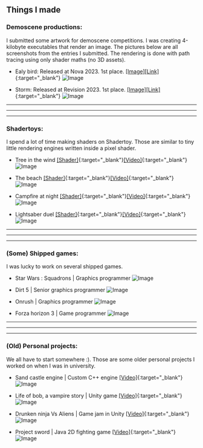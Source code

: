 ## Things I made

### Demoscene productions:

I submitted some artwork for demoscene competitions. I was creating 4-kilobyte executables that render an image. The pictures below are all screenshots from the entries I submitted. The rendering is done with path tracing using only shader maths (no 3D assets).

- Ealy bird: Released at Nova 2023. 1st place. [[Image]](https://media.demozoo.org/screens/o/4d/ed/7c14.328232.jpg)[[Link]](https://demozoo.org/graphics/325420/){:target="_blank"}
![Image](images/bird_1080p.png)

- Storm: Released at Revision 2023. 1st place. [[Image]](https://media.demozoo.org/screens/o/2e/8f/fa15.324439.png)[[Link]](https://demozoo.org/graphics/322479/){:target="_blank"}
![Image](images/storm_1080p.jpg)

---
---
---

### Shadertoys:

I spend a lot of time making shaders on Shadertoy. Those are similar to tiny little rendering engines written inside a pixel shader.

- Tree in the wind [[Shader]](https://www.shadertoy.com/view/tdjyzz){:target="_blank"}[[Video]](https://youtu.be/laUxOCEbJUM){:target="_blank"}
![Image](images/tree-in-the-wind.png)

- The beach [[Shader]](https://www.shadertoy.com/view/3sy3Wy){:target="_blank"}[[Video]](https://youtu.be/c9yfQYf5SfY){:target="_blank"}
![Image](images/the-beach-v2.png)

- Campfire at night [[Shader]](https://www.shadertoy.com/view/Wtc3W2){:target="_blank"}[[Video]](https://youtu.be/r8iq6GMLPIc){:target="_blank"}
![Image](images/campfire-at-night.png)

- Lightsaber duel [[Shader]](https://www.shadertoy.com/view/lsVXRh){:target="_blank"}[[Video]](https://youtu.be/gqOSqwkAKkI){:target="_blank"}
![Image](images/lightsaber-duel.png)

---
---
---

### (Some) Shipped games:

I was lucky to work on several shipped games.

- Star Wars : Squadrons | Graphics programmer
![Image](images/squadrons.jpg)

- Dirt 5 | Senior graphics programmer
![Image](images/dirt5.jpg)

- Onrush | Graphics programmer
![Image](images/onrush.png)

- Forza horizon 3 | Game programmer
![Image](images/fh3.png)

---
---
---

### (Old) Personal projects:

We all have to start somewhere :). Those are some older personal projects I worked on when I was in university.

- Sand castle engine | Custom C++ engine [[Video]](https://www.youtube.com/watch?v=cFkd4efEQKk){:target="_blank"}
![Image](images/sce.png)

- Life of bob, a vampire story | Unity game [[Video]](https://www.youtube.com/watch?v=Q-TYjj33TH4){:target="_blank"}
![Image](images/life_of_bob.png)

- Drunken ninja Vs Aliens | Game jam in Unity [[Video]](https://www.youtube.com/watch?v=_yHSVeH0XpM){:target="_blank"}
![Image](images/drunken_ninja.png)

- Project sword | Java 2D fighting game [[Video]](https://www.youtube.com/watch?v=ZhxmPZplz6E){:target="_blank"}
![Image](images/sword.png)



